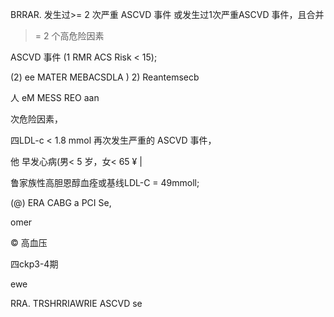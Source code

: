 BRRAR. 发生过>= 2 次严重 ASCVD 事件
或发生过1次严重ASCVD 事件，且合并
>= 2 个高危险因素

ASCVD 事件
(1 RMR ACS Risk < 15);

(2) ee MATER MEBACSDLA )
2) Reantemsecb

人 eM MESS REO
aan

次危险因素，

四LDL-c < 1.8 mmol 再次发生严重的
ASCVD 事件，

他 早发心病(男< 5 岁，女< 65 ¥ |

鲁家族性高胆恩醇血痊或基线LDL-C
= 49mmoll;

(@) ERA CABG a PCI Se,

omer

© 高血压

四ckp3-4期

ewe

RRA. TRSHRRIAWRIE ASCVD
se
